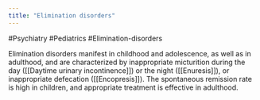 ```yaml
---
title: "Elimination disorders"
---
```

#Psychiatry #Pediatrics #Elimination-disorders

Elimination disorders manifest in childhood and adolescence, as well as in adulthood, and are characterized by inappropriate micturition during the day ([[Daytime urinary incontinence]]) or the night ([[Enuresis]]), or inappropriate defecation ([[Encopresis]]). The spontaneous remission rate is high in children, and appropriate treatment is effective in adulthood.